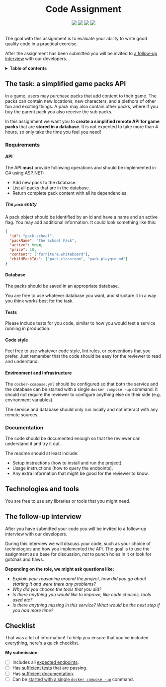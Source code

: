 <div align="center">
  <h1>Code Assignment</h1>
  <img src="https://img.shields.io/badge/type-backend-FF5A00">
  <img src="https://img.shields.io/badge/language-any-00AFFF">
  <img src="https://img.shields.io/badge/concepts-REST APIs & databases-05C805">
  <img src="https://img.shields.io/badge/est. duration-max 4 hours-F28EB4">
  <br/><br/>
</div>

The goal with this assignment is to evaluate your ability to write good quality code in
a practical exercise.

After the assignment has been submitted you will be invited to
[a follow-up interview](#the-follow-up-interview) with our developers.

<details><summary><b>Table of contents</b></summary>

- [The task: a simplified game packs API](#the-task-a-simplified-game-packs-api)
  - [Requirements](#requirements)
    - [API](#api)
    - [Database](#database)
    - [Tests](#tests)
    - [Code style](#code-style)
    - [Environment and infrastructure](#environment-and-infrastructure)
  - [Documentation](#documentation)
- [Technologies and tools](#technologies-and-tools)
- [The follow-up interview](#the-follow-up-interview)
- [Checklist](#checklist)

</details>

## The task: a simplified game packs API

In a game, users may purchase packs that add content to their game. The packs can contain new locations, new characters, and a plethora of other fun and
exciting things. A pack may also contain other packs, where if you buy the parent pack you also receive the sub packs.

In this assignment we want you to **create a simplified remote API for game packs** that are **stored in a database**. It is not expected to take more than 4 hours, so only take the time you feel you need!

### Requirements

#### API

The API **must** provide following operations and should be implemented in C# using ASP.NET:

- Add new pack to the database.
- List all packs that are in the database.
- Return complete pack content with all its dependencies.

##### The `pack` entity

A pack object should be identified by an id and have a name and an active flag. You may add additional information. It could look something like this:

```json
{
  "id": "pack.school",
  "packName": "The School Pack",
  "active": true,
  "price": 10,
  "content": ["furniture.whiteboard"],
  "childPackIds": ["pack.classroom", "pack.playground"]
}
```

#### Database

The packs should be saved in an appropriate database.

You are free to use whatever database you want, and structure it in a way you think works best for the task.

#### Tests

Please include tests for you code, similar to how you would test a service running in production.

#### Code style

Feel free to use whatever code style, lint rules, or conventions that you prefer. Just remember that the code should be easy for the reviewer to read and understand.

#### Environment and infrastructure

The `docker-compose.yml` should be configured so that both the service and the database can be started with a single `docker compose -up` command. It should not require the reviewer to configure anything else on their side (e.g. environment variables).

The service and database should only run locally and not interact with any remote sources.

### Documentation

The code should be documented enough so that the reviewer can understand it and try it out.

The readme should at least include:

- Setup instructions (how to install and run the project).
- Usage instructions (how to query the endpoints).
- Any extra information that might be good for the reviewer to know.

## Technologies and tools

You are free to use any libraries or tools that you might need.

## The follow-up interview

After you have submitted your code you will be invited to a follow-up interview with our developers.

During this interview we will discuss your code, such as your choice of technologies and how you implemented the API. The goal is to use the assignment as a base for discussion, _not_ to punch holes in it or look for gotchas and flaws.

**Depending on the role, we might ask questions like:**

- _Explain your reasoning around the project, how did you go about starting it and were there any problems?_
- _Why did you choose the tools that you did?_
- _Is there anything you would like to improve, like code choices, tools used etc?_
- _Is there anything missing in this service? What would be the next step if you had more time?_

## Checklist

That was a lot of information! To help you ensure that you've included everything, here's a quick
checklist.

**My submission**:

- [ ] Includes all [expected endpoints](#api).
- [ ] Has [sufficient tests](#tests) that are passing.
- [ ] Has [sufficient documentation](#documentation).
- [ ] Can be [started with a single `docker compose -up`](#environment-and-infrastructure) command.
